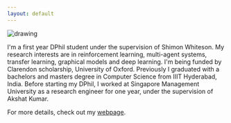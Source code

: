```yaml
---
layout: default
---
```


<img src="https://github.com/oxwhirl/home/blob/master/assets/img/tarun.jpeg?raw=true" alt="drawing" class="portrait"/>

I'm a first year DPhil student under the supervision of Shimon Whiteson. My research interests are in reinforcement learning, multi-agent systems, transfer learning, graphical models and deep learning. I'm being funded by Clarendon scholarship, University of Oxford. Previously I graduated with a bachelors and masters degree in Computer Science from IIIT Hyderabad, India. Before starting my DPhil, I worked at Singapore Management University as a research engineer for one year, under the supervision of Akshat Kumar.

For more details, check out my [webpage](https://tarungupta.in/).